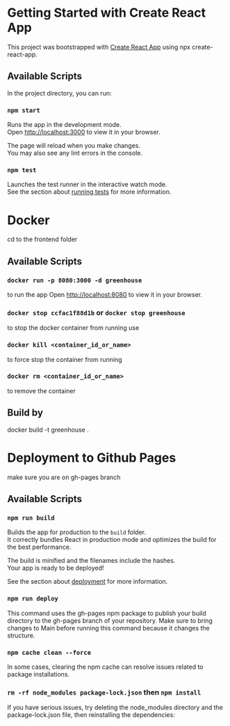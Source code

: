 # Getting Started with Create React App

This project was bootstrapped with [Create React App](https://github.com/facebook/create-react-app) using npx create-react-app.

## Available Scripts

In the project directory, you can run:

### `npm start`

Runs the app in the development mode.\
Open [http://localhost:3000](http://localhost:3000) to view it in your browser.

The page will reload when you make changes.\
You may also see any lint errors in the console.

### `npm test`

Launches the test runner in the interactive watch mode.\
See the section about [running tests](https://facebook.github.io/create-react-app/docs/running-tests) for more information.

# Docker
cd to the frontend folder

## Available Scripts

### `docker run -p 8080:3000 -d greenhouse`
to run the app
Open [http://localhost:8080](http://localhost:8080) to view it in your browser.

### `docker stop ccfac1f88d1b` or `docker stop greenhouse`
to stop the docker container from running use

### `docker kill <container_id_or_name>`
to force stop the container from running

### `docker rm <container_id_or_name>`
to remove the container

## Build by 
docker build -t greenhouse .

# Deployment to Github Pages

make sure you are on gh-pages branch

## Available Scripts

### `npm run build`

Builds the app for production to the `build` folder.\
It correctly bundles React in production mode and optimizes the build for the best performance.

The build is minified and the filenames include the hashes.\
Your app is ready to be deployed!

See the section about [deployment](https://facebook.github.io/create-react-app/docs/deployment) for more information.

### `npm run deploy` 

This command uses the gh-pages npm package to publish your build directory to the gh-pages branch of your repository. 
Make sure to bring changes to Main before running this command because it changes the structure. 

### `npm cache clean --force` 

In some cases, clearing the npm cache can resolve issues related to package installations.

### `rm -rf node_modules package-lock.json` then `npm install`

If you have serious issues, try deleting the node_modules directory and the package-lock.json file, then reinstalling the dependencies: